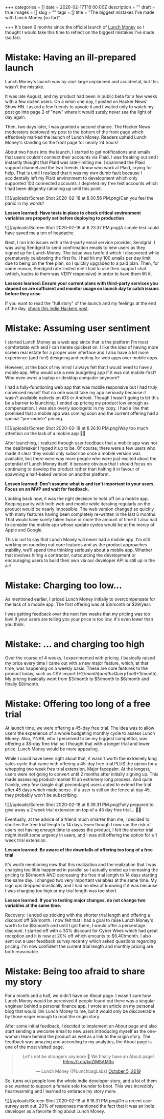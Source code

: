 +++
categories = []
date = 2020-02-17T16:00:00Z
description = ""
draft = true
images = []
slug = ""
tags = []
title = "The biggest mistakes I've made with Lunch Money (so far)"

+++
It's been 6 months since the official launch of [Lunch Money](https://lunchmoney.app) so I thought I would take this time to reflect on the biggest mistakes I've made (so far).

# Mistake: Having an ill-prepared launch

Lunch Money's launch was by-and-large unplanned and accidental, but this wasn't the mistake.

It was late August, and my product had been in public beta for a few weeks with a few dozen users. On a whim one day, I posted on Hacker News' Show HN. I asked a few friends to upvote it and I waited only to watch my post go into page 2 of "new" where it would surely never see the light of day again.

Then, two days later, I was granted a second chance. The Hacker News moderators bestowed my post to the bottom of the front page which effectively marked the launch of Lunch Money. Readers upheld Lunch Money's standing on the front page for nearly 24 hours!

About two hours into the launch, I started to get notifications and emails that users couldn't connect their accounts via Plaid. I was freaking out and I instantly thought that Plaid was rate-limiting me. I spammed the Plaid support channel and the two friends I know who work at Plaid, crying for help. That is until I realized that it was my own dumb fault because I accidentally left my Plaid environment to development which only supported 100 connected accounts. I depleted my free test accounts which I had been diligently rationing up until this point.

![](/uploads/Screen Shot 2020-02-18 at 8.00.56 PM.png)<span class="caption">Can you feel the panic in my words?</span>

**Lesson learned: Have tests in place to check critical environment variables are properly set before deploying to production**

![](/uploads/Screen Shot 2020-02-18 at 8.23.37 PM.png)<span class="caption">A simple test could have saved me a ton of headache</span>

Next, I ran into issues with a third-party email service provider, Sendgrid. I was using Sendgrid to send confirmation emails to new users as they signed up for Lunch Money. The issue was twofold which I discovered while prematurely celebrating the first fix. I had hit my 100 emails per day limit due to being on the free plan, so I quickly upgraded to a paid plan. Then, for some reason, Sendgrid rate limited me! I had to use their support chat (which, kudos to them was VERY responsive) in order to have them lift it.

**Lessons learned: Ensure your current plans with third-party services you depend on are sufficient and monitor usage on launch day to catch issues before they arise**

If you want to read the "full story" of the launch and my feelings at the end of the day, [check this Indie Hackers post](https://www.indiehackers.com/product/lunch-money/got-on-front-page-of-hacker-news-today--LnVqxbaYPHu7vsPBx39).

# Mistake: Assuming user sentiment 

I started Lunch Money as a web app since that is the platform I'm most comfortable with and I can iterate quickest on. I like the idea of having more screen real estate for a proper user interface and I also have a lot more experience (and fun!) designing and coding for web apps over mobile apps.

However, at the back of my mind I always felt that I would need to have a mobile app. Who would use a new budgeting app if it was not mobile-first? Who even owns a laptop or desktop computer anymore?

I had a fully-functioning web app that was mobile responsive but I had truly convinced myself that no one would take my app seriously because it wasn't available natively on iOS or Android. Though I wasn't going to let this be a barrier to launching, I ended up pricing my product low enough as compensation. I was also overly apologetic in my copy. I had a line that promised that a mobile app was coming soon and the current offering had a special "pre-mobile" pricing.

![](/uploads/Screen Shot 2020-02-18 at 8.26.10 PM.png)<span class="caption">Way too much attention on the lack of a mobile app 🤦‍♀️</span>

After launching, I realized through user feedback that a mobile app was not the dealbreaker I hyped it up to be. Of course, there were a few users who made it clear they would only subscribe once a mobile version was available, but there were way more people who were just excited about the potential of Lunch Money itself. It became obvious that I should focus on continuing to develop the product rather than halting it in favour of spawning a half-baked version on another platform.

**Lesson learned: Don't assume what is and isn't important to your users. Focus on an MVP and wait for feedback.**

Looking back now, it was the right decision to hold off on a mobile app. Keeping parity with both web and mobile while iterating regularly on the product would be nearly impossible. The web version changed so quickly with many features having been completely re-written in the last 6 months. That would have surely taken twice or more the amount of time if I also had to consider the mobile app whose update cycles would be at the mercy of Apple and Google.

This is not to say that Lunch Money will never had a mobile app. I'm still working on rounding out core features and as the product approaches stability, we'll spend time thinking seriously about a mobile app. Whether that involves hiring a contractor, outsourcing the development or encouraging users to build their own via our developer API is still up in the air!

# Mistake: Charging too low...

As mentioned earlier, I priced Lunch Money initially to overcompensate for the lack of a mobile app. The first offering was at $3/month or $29/year.

I was getting feedback over the next few weeks that my pricing was too low! If your users are telling you your price is too low, it's even lower than you think.

# Mistake: ... and charging too high

Over the course of 4 weeks, I experimented with pricing. I basically raised my price every time I came out with a new major feature, which, at that time, was happening on a weekly basis. These are core features to the product today, such as CSV import (+$2/month) and the Query Tool (+$1/month). My pricing basically went from $3/month to $5/month to $6/month and finally $8/month.

# Mistake: Offering too long of a free trial

At launch time, we were offering a 45-day free trial. The idea was to allow users the experience of a whole budgeting monthly cycle to assess Lunch Money. Also, YNAB, who I perceived to be my biggest competitor, was offering a 38-day free trial so I thought that with a longer trial and lower price, Lunch Money would be more appealing.

While I could have been right about that, it wasn't worth the extremely long sales cycle that came with offering a 45-day free trial PLUS the option for a whopping two week free trial extension. Major facepalm. At the longest, users were not going to convert until 2 months after initially signing up. This made assessing product-market fit an extremely long process. And quite frankly, very few (single digit percentage) users opted to extend the trial after 45 days which made sense– if a user is still on the fence at day 45, they probably won't be subscribing. 

![](/uploads/Screen Shot 2020-02-18 at 8.39.31 PM.png)<span class="caption">Fully prepared to give away a 2 week trial extension on top of a 45 day free trial... 🤦‍♀️</span>

Eventually, at the advice of a friend much smarter than me, I decided to shorten the free trial length to 14 days. Even though I now ran the risk of users not having enough time to assess the product, I felt the shorter trial might instill some urgency in users, and I was still offering the option for a 1 week trial extension.

**Lesson learned: Be aware of the downfalls of offering too long of a free trial**

It's worth mentioning now that this realization and the realization that I was charging too little happened in parallel so I actually ended up increasing the pricing to $8/month AND decreasing the free trial length to 14 days starting the same day. I changed two very important variables at the same time. My sign ups dropped drastically and I had no idea of knowing if it was because I was charging too high or my trial length was too short.

**Lesson learned: If you're testing major changes, do not change two variables at the same time.**

Recovery: I ended up sticking with the shorter trial length and offering a discount off $8/month. I now felt that I had a goal to raise Lunch Money's worth to be $8/month and until I got there, I would offer a percentage discount. I started off with a 30% discount for Cyber Week which had great reception and it is now at 20% off which amounts to $6.40/month. I also sent out a user feedback survey recently which asked questions regarding pricing. I'm now confident the current trial length and monthly pricing are both reasonable.

# Mistake: Being too afraid to share my story

For a month and a half, we didn't have an About page. I wasn't sure how Lunch Money would be perceived if people found out there was a singular engineer behind a personal finance app. I wrote an article on my personal blog that would link Lunch Money to me, but it would only be discoverable by those eager enough to read the origin story.

After some initial feedback, I decided to implement an About page and also start sending a welcome email to new users introducing myself as the one-woman team behind the product as well as a link to the origin story. The feedback was amazing and according to my analytics, the About page is one of the most visited page.

<center><blockquote class="twitter-tweet"><p lang="en" dir="ltr">Let's not be strangers anymore 👋 We finally have an About page! <a href="https://t.co/koZiMSAM3o">https://t.co/koZiMSAM3o</a></p>— Lunch Money (@LunchbagLabs) <a href="https://twitter.com/LunchbagLabs/status/1180518703487733766?ref_src=twsrc%5Etfw">October 5, 2019</a></blockquote></center> <script async src="https://platform.twitter.com/widgets.js" charset="utf-8"></script>

So, turns out people love the whole indie developer story, and a lot of them also wanted to support a female solo founder to boot. This was incredibly heartwarming and I learned to embrace my story more.

![](/uploads/Screen Shot 2020-02-18 at 8.18.31 PM.png)<span class="caption">On a recent user survey sent out, 20% of responses mentioned the fact that it was an indie developer as a favorite thing about Lunch Money.</span>